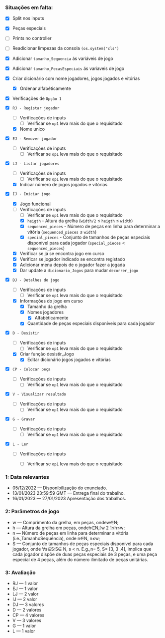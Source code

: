 ### Situações em falta:

- [x] Split nos inputs
- [x] Peças especiais
- [ ] Prints no controller
- [ ] Readicionar limpezas da consola `(os.system("cls")`
- [x] Adicionar `tamanho_Sequencia` ás variáveis de jogo
- [x] Adicionar `tamanho_PecasEspeciais` ás variaveis de jogo
- [x] Criar dicionário com nome jogadores, jogos jogados e vitórias
    - [x] Ordenar alfabéticamente

- [x] Verificações de `Opção 1`

- [x] `RJ - Registar jogador`
    - [ ] Verificações de inputs
        - [ ] Verificar se `op1` leva mais do que o requisitado
    - [x] Nome unico

- [x] `EJ - Remover jogador`
    - [ ] Verificações de inputs
        - [ ] Verificar se `op1` leva mais do que o requisitado

- [x] `LJ - Listar jogadores`
    - [ ] Verificações de inputs
        - [ ] Verificar se `op1` leva mais do que o requisitado
    - [x] Indicar número de jogos jogados e vitórias

- [x] `IJ - Iniciar jogo`
    - [x] Jogo funcional
    - [ ] Verificações de inputs
        - [ ] Verificar se `op1` leva mais do que o requisitado
        - [x] `heigth` - Altura da grelha (`width/2` ≤ `heigth` ≤ `width`)
        - [x] `sequenced_pieces` - Número de peças em linha para determinar a vitória (`sequenced_pieces` ≤ `width`)
        - [x] `special_pieces` - Conjunto de tamanhos de peças especiais disponível para cada jogador (`special_pieces` < `sequenced_pieces`)
    - [x] Verificar se já se encontra jogo em curso
    - [x] Verificar se jogador indicado se encontra registado
    - [x] Adicionar menu depois de o jogador fazer a jogada
    - [x] Dar update a `dicionario_Jogos` para mudar `decorrer_jogo`

- [x] `DJ - Detalhes do jogo`
    - [ ] Verificações de inputs
        - [ ] Verificar se `op1` leva mais do que o requisitado
    - [x] Informações do jogo em curso
        - [x] Tamanho da grelha
        - [x] Nomes jogadores
            - [x] Alfabéticamente
        - [x] Quantidade de peças especiais disponíveis para cada jogador

- [x] `D - Desistir`
    - [ ] Verificações de inputs
        - [ ] Verificar se `op1` leva mais do que o requisitado
    - [x] Criar função desistir_Jogo
        - [x] Editar dicionário jogos jogados e vitórias

- [x] `CP - Colocar peça`
    - [ ] Verificações de inputs
        - [ ] Verificar se `op1` leva mais do que o requisitado

- [x] `V - Visualizar resultado`
    - [ ] Verificações de inputs
        - [ ] Verificar se `op1` leva mais do que o requisitado

- [x] `G - Gravar`
    - [ ] Verificações de inputs
        - [ ] Verificar se `op1` leva mais do que o requisitado

- [x] `L - Ler`
    - [ ] Verificações de inputs
        - [ ] Verificar se `op1` leva mais do que o requisitado



### 1: Data relevantes

- 05/12/2022              — Disponibilização do enunciado.
- 13/01/2023 23:59:59 GMT —  Entrega final do trabalho.
- 16/01/2023              — 27/01/2023 Apresentação dos trabalhos.

### 2: Parâmetros de jogo

- w    —   Comprimento da grelha, em peças, ondew∈N;
- h    —   Altura da grelha em peças, ondeh∈N,⌈w 2 ⌉≤h≤w;
- n    —   Número de peças em linha para determinar a vitória (i.e.,TamanhoSequência), onde
           n∈N, n≤w;
- S    —   Conjunto de tamanhos de peças especiais disponível para cada jogador, onde ∀s∈S:S∈
           N, s < n. E.g.,n= 5, S= [3, 3 ,4], implica que cada jogador dispõe de duas peças especiais de 3
           peças, e uma peça especial de 4 peças, além do número ilimitado de peças unitárias.

### 3: Avaliação

- RJ    —   1 valor
- EJ    —   1 valor
- LJ    —   2 valor
- IJ    —   2 valor
- DJ    —   3 valores
- D     —   2 valores
- CP    —   4 valores
- V     —   3 valores
- G     —   1 valor
- L     —   1 valor
